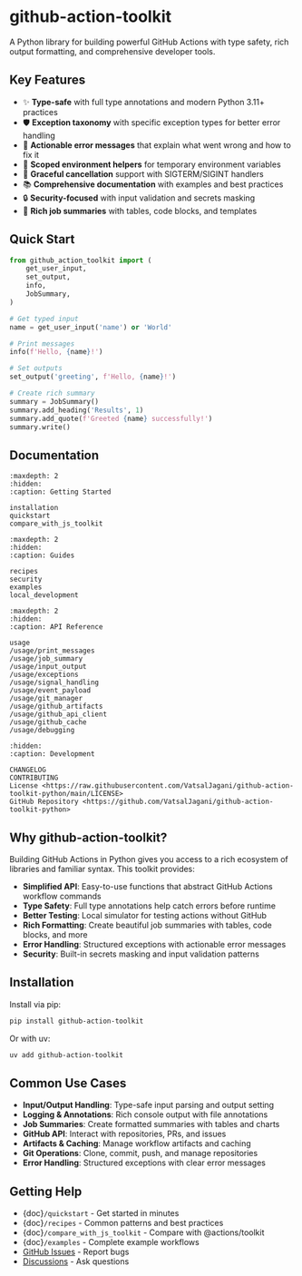# **github-action-toolkit**

A Python library for building powerful GitHub Actions with type safety, rich output formatting, and comprehensive developer tools.

## Key Features

- ✨ **Type-safe** with full type annotations and modern Python 3.11+ practices
- 🛡️ **Exception taxonomy** with specific exception types for better error handling
- 🔧 **Actionable error messages** that explain what went wrong and how to fix it
- 🎯 **Scoped environment helpers** for temporary environment variables
- 🚦 **Graceful cancellation** support with SIGTERM/SIGINT handlers
- 📚 **Comprehensive documentation** with examples and best practices
- 🔒 **Security-focused** with input validation and secrets masking
- 🎨 **Rich job summaries** with tables, code blocks, and templates

## Quick Start

```python
from github_action_toolkit import (
    get_user_input,
    set_output,
    info,
    JobSummary,
)

# Get typed input
name = get_user_input('name') or 'World'

# Print messages
info(f'Hello, {name}!')

# Set outputs
set_output('greeting', f'Hello, {name}!')

# Create rich summary
summary = JobSummary()
summary.add_heading('Results', 1)
summary.add_quote(f'Greeted {name} successfully!')
summary.write()
```

## Documentation

```{toctree}
:maxdepth: 2
:hidden:
:caption: Getting Started

installation
quickstart
compare_with_js_toolkit
```

```{toctree}
:maxdepth: 2
:hidden:
:caption: Guides

recipes
security
examples
local_development
```

```{toctree}
:maxdepth: 2
:hidden:
:caption: API Reference

usage
/usage/print_messages
/usage/job_summary
/usage/input_output
/usage/exceptions
/usage/signal_handling
/usage/event_payload
/usage/git_manager
/usage/github_artifacts
/usage/github_api_client
/usage/github_cache
/usage/debugging
```

```{toctree}
:hidden:
:caption: Development

CHANGELOG
CONTRIBUTING
License <https://raw.githubusercontent.com/VatsalJagani/github-action-toolkit-python/main/LICENSE>
GitHub Repository <https://github.com/VatsalJagani/github-action-toolkit-python>
```

## Why github-action-toolkit?

Building GitHub Actions in Python gives you access to a rich ecosystem of libraries and familiar syntax. This toolkit provides:

- **Simplified API**: Easy-to-use functions that abstract GitHub Actions workflow commands
- **Type Safety**: Full type annotations help catch errors before runtime
- **Better Testing**: Local simulator for testing actions without GitHub
- **Rich Formatting**: Create beautiful job summaries with tables, code blocks, and more
- **Error Handling**: Structured exceptions with actionable error messages
- **Security**: Built-in secrets masking and input validation patterns

## Installation

Install via pip:

```bash
pip install github-action-toolkit
```

Or with uv:

```bash
uv add github-action-toolkit
```

## Common Use Cases

- **Input/Output Handling**: Type-safe input parsing and output setting
- **Logging & Annotations**: Rich console output with file annotations
- **Job Summaries**: Create formatted summaries with tables and charts
- **GitHub API**: Interact with repositories, PRs, and issues
- **Artifacts & Caching**: Manage workflow artifacts and caching
- **Git Operations**: Clone, commit, push, and manage repositories
- **Error Handling**: Structured exceptions with clear error messages

## Getting Help

- {doc}`/quickstart` - Get started in minutes
- {doc}`/recipes` - Common patterns and best practices
- {doc}`/compare_with_js_toolkit` - Compare with @actions/toolkit
- {doc}`/examples` - Complete example workflows
- [GitHub Issues](https://github.com/VatsalJagani/github-action-toolkit-python/issues) - Report bugs
- [Discussions](https://github.com/VatsalJagani/github-action-toolkit-python/discussions) - Ask questions



